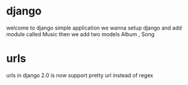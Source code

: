 # django
welcome to django simple application 
we wanna setup django and add module called Music
then we add two models Album , Song
# urls
urls in django 2.0 is now support pretty url instead of regex 
